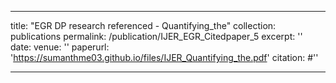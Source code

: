
---
title: "EGR DP research referenced - Quantifying_the"
collection: publications
permalink: /publication/IJER_EGR_Citedpaper_5
excerpt: ''
date: 
venue: ''
paperurl: 'https://sumanthme03.github.io/files/IJER_Quantifying_the.pdf'
citation: #''

---

[Download paper here]: (https://sumanthme03.github.io/files/IJER_Quantifying_the.pdf)






